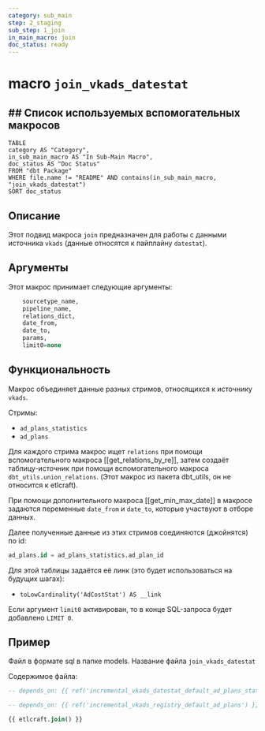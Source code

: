 ```yaml
---
category: sub_main
step: 2_staging
sub_step: 1_join
in_main_macro: join
doc_status: ready
---
```

# macro `join_vkads_datestat`

## ## Список используемых вспомогательных макросов

```dataview
TABLE 
category AS "Category", 
in_sub_main_macro AS "In Sub-Main Macro",
doc_status AS "Doc Status"
FROM "dbt Package"
WHERE file.name != "README" AND contains(in_sub_main_macro, "join_vkads_datestat")
SORT doc_status
```
## Описание

Этот подвид макроса `join` предназначен для работы с данными источника `vkads` (данные  относятся к пайплайну `datestat`).

## Аргументы

Этот макрос принимает следующие аргументы:
```sql
    sourcetype_name,
    pipeline_name,
    relations_dict,
    date_from,
    date_to,
    params,
    limit0=none
```
## Функциональность

Макрос объединяет данные разных стримов, относящихся к источнику `vkads`.

Стримы:
- `ad_plans_statistics`
- `ad_plans`

Для каждого стрима макрос ищет `relations` при помощи вспомогательного макроса [[get_relations_by_re]], затем создаёт таблицу-источник при помощи вспомогательного макроса `dbt_utils.union_relations`. (Этот макрос из пакета dbt_utils, он не относится к etlcraft).

При помощи дополнительного макроса [[get_min_max_date]] в макросе задаются переменные 
`date_from` и `date_to`, которые участвуют в отборе данных.

Далее полученные данные из этих стримов соединяются (джойнятся) по id:
```sql
ad_plans.id = ad_plans_statistics.ad_plan_id
```

Для этой таблицы задаётся её линк (это будет использоваться на будущих шагах):
- `toLowCardinality('AdCostStat') AS __link`

Если аргумент `limit0` активирован, то в конце SQL-запроса будет добавлено `LIMIT 0`.
## Пример

Файл в формате sql в папке models. Название файла `join_vkads_datestat`

Содержимое файла:
```sql
-- depends_on: {{ ref('incremental_vkads_datestat_default_ad_plans_statistics') }}

-- depends_on: {{ ref('incremental_vkads_registry_default_ad_plans') }}

{{ etlcraft.join() }}
```

